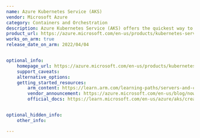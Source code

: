 ```yaml
---
name: Azure Kubernetes Service (AKS)
vendor: Microsoft Azure
category: Containers and Orchestration
description: Azure Kubernetes Service (AKS) offers the quickest way to start developing and deploying cloud-native apps in Azure, datacenters, or at the edge with built-in code-to-cloud pipelines and guardrails.
product_url: https://azure.microsoft.com/en-us/products/kubernetes-service/
works_on_arm: true
release_date_on_arm: 2022/04/04


optional_info:
    homepage_url: https://azure.microsoft.com/en-us/products/kubernetes-service/
    support_caveats:
    alternative_options:
    getting_started_resources:
        arm_content: https://learn.arm.com/learning-paths/servers-and-cloud-computing/aks/
        vendor_announcement: https://azure.microsoft.com/en-us/blog/now-in-preview-azure-virtual-machines-with-ampere-altra-armbased-processors/
        official_docs: https://learn.microsoft.com/en-us/azure/aks/create-node-pools#add-an-arm64-node-pool


optional_hidden_info:
    other_info:

---
```

